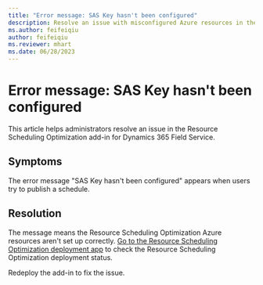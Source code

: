```yaml
---
title: "Error message: SAS Key hasn't been configured"
description: Resolve an issue with misconfigured Azure resources in the Resource Scheduling Optimization add-in for Dynamics 365 Field Service.
ms.author: feifeiqiu
author: feifeiqiu
ms.reviewer: mhart
ms.date: 06/28/2023
---
```


# Error message: SAS Key hasn't been configured

This article helps administrators resolve an issue in the Resource Scheduling Optimization add-in for Dynamics 365 Field Service.

## Symptoms

The error message "SAS Key hasn't been configured" appears when users try to publish a schedule.

## Resolution

The message means the Resource Scheduling Optimization Azure resources aren't set up correctly. [Go to the Resource Scheduling Optimization deployment app](/dynamics365/field-service/rso-deployment) to check the Resource Scheduling Optimization deployment status.

Redeploy the add-in to fix the issue.
